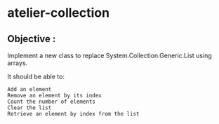 # atelier-collection

## Objective : 
Implement a new class to replace System.Collection.Generic.List using arrays.

It should be able to:

    Add an element
    Remove an element by its index
    Count the number of elements
    Clear the list
    Retrieve an element by index from the list

